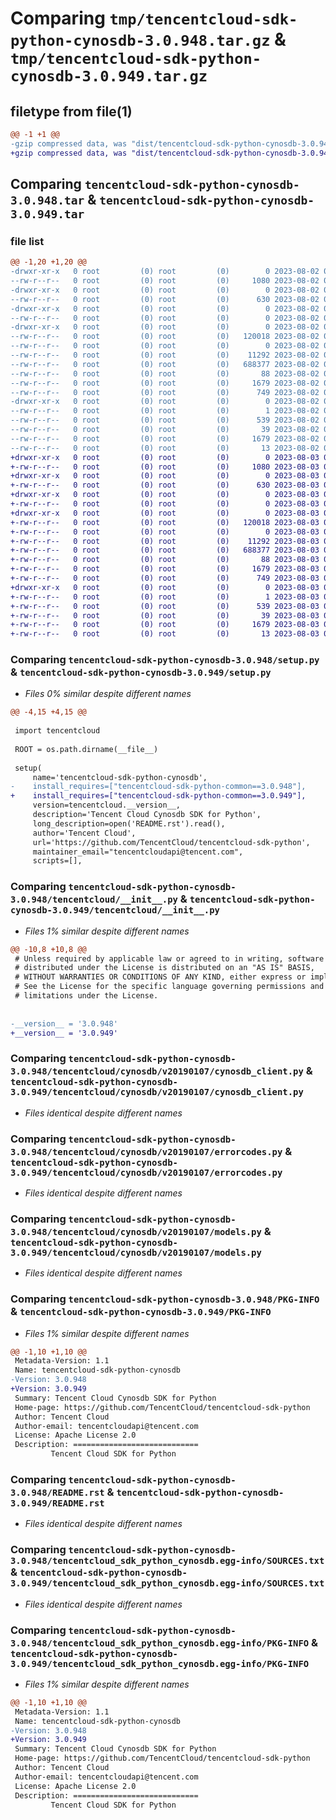 # Comparing `tmp/tencentcloud-sdk-python-cynosdb-3.0.948.tar.gz` & `tmp/tencentcloud-sdk-python-cynosdb-3.0.949.tar.gz`

## filetype from file(1)

```diff
@@ -1 +1 @@
-gzip compressed data, was "dist/tencentcloud-sdk-python-cynosdb-3.0.948.tar", last modified: Wed Aug  2 00:27:47 2023, max compression
+gzip compressed data, was "dist/tencentcloud-sdk-python-cynosdb-3.0.949.tar", last modified: Thu Aug  3 00:24:11 2023, max compression
```

## Comparing `tencentcloud-sdk-python-cynosdb-3.0.948.tar` & `tencentcloud-sdk-python-cynosdb-3.0.949.tar`

### file list

```diff
@@ -1,20 +1,20 @@
-drwxr-xr-x   0 root         (0) root         (0)        0 2023-08-02 00:27:47.000000 tencentcloud-sdk-python-cynosdb-3.0.948/
--rw-r--r--   0 root         (0) root         (0)     1080 2023-08-02 00:27:47.000000 tencentcloud-sdk-python-cynosdb-3.0.948/setup.py
-drwxr-xr-x   0 root         (0) root         (0)        0 2023-08-02 00:27:47.000000 tencentcloud-sdk-python-cynosdb-3.0.948/tencentcloud/
--rw-r--r--   0 root         (0) root         (0)      630 2023-08-02 00:27:47.000000 tencentcloud-sdk-python-cynosdb-3.0.948/tencentcloud/__init__.py
-drwxr-xr-x   0 root         (0) root         (0)        0 2023-08-02 00:27:47.000000 tencentcloud-sdk-python-cynosdb-3.0.948/tencentcloud/cynosdb/
--rw-r--r--   0 root         (0) root         (0)        0 2023-08-02 00:27:47.000000 tencentcloud-sdk-python-cynosdb-3.0.948/tencentcloud/cynosdb/__init__.py
-drwxr-xr-x   0 root         (0) root         (0)        0 2023-08-02 00:27:47.000000 tencentcloud-sdk-python-cynosdb-3.0.948/tencentcloud/cynosdb/v20190107/
--rw-r--r--   0 root         (0) root         (0)   120018 2023-08-02 00:27:47.000000 tencentcloud-sdk-python-cynosdb-3.0.948/tencentcloud/cynosdb/v20190107/cynosdb_client.py
--rw-r--r--   0 root         (0) root         (0)        0 2023-08-02 00:27:47.000000 tencentcloud-sdk-python-cynosdb-3.0.948/tencentcloud/cynosdb/v20190107/__init__.py
--rw-r--r--   0 root         (0) root         (0)    11292 2023-08-02 00:27:47.000000 tencentcloud-sdk-python-cynosdb-3.0.948/tencentcloud/cynosdb/v20190107/errorcodes.py
--rw-r--r--   0 root         (0) root         (0)   688377 2023-08-02 00:27:47.000000 tencentcloud-sdk-python-cynosdb-3.0.948/tencentcloud/cynosdb/v20190107/models.py
--rw-r--r--   0 root         (0) root         (0)       88 2023-08-02 00:27:47.000000 tencentcloud-sdk-python-cynosdb-3.0.948/setup.cfg
--rw-r--r--   0 root         (0) root         (0)     1679 2023-08-02 00:27:47.000000 tencentcloud-sdk-python-cynosdb-3.0.948/PKG-INFO
--rw-r--r--   0 root         (0) root         (0)      749 2023-08-02 00:27:47.000000 tencentcloud-sdk-python-cynosdb-3.0.948/README.rst
-drwxr-xr-x   0 root         (0) root         (0)        0 2023-08-02 00:27:47.000000 tencentcloud-sdk-python-cynosdb-3.0.948/tencentcloud_sdk_python_cynosdb.egg-info/
--rw-r--r--   0 root         (0) root         (0)        1 2023-08-02 00:27:47.000000 tencentcloud-sdk-python-cynosdb-3.0.948/tencentcloud_sdk_python_cynosdb.egg-info/dependency_links.txt
--rw-r--r--   0 root         (0) root         (0)      539 2023-08-02 00:27:47.000000 tencentcloud-sdk-python-cynosdb-3.0.948/tencentcloud_sdk_python_cynosdb.egg-info/SOURCES.txt
--rw-r--r--   0 root         (0) root         (0)       39 2023-08-02 00:27:47.000000 tencentcloud-sdk-python-cynosdb-3.0.948/tencentcloud_sdk_python_cynosdb.egg-info/requires.txt
--rw-r--r--   0 root         (0) root         (0)     1679 2023-08-02 00:27:47.000000 tencentcloud-sdk-python-cynosdb-3.0.948/tencentcloud_sdk_python_cynosdb.egg-info/PKG-INFO
--rw-r--r--   0 root         (0) root         (0)       13 2023-08-02 00:27:47.000000 tencentcloud-sdk-python-cynosdb-3.0.948/tencentcloud_sdk_python_cynosdb.egg-info/top_level.txt
+drwxr-xr-x   0 root         (0) root         (0)        0 2023-08-03 00:24:11.000000 tencentcloud-sdk-python-cynosdb-3.0.949/
+-rw-r--r--   0 root         (0) root         (0)     1080 2023-08-03 00:24:11.000000 tencentcloud-sdk-python-cynosdb-3.0.949/setup.py
+drwxr-xr-x   0 root         (0) root         (0)        0 2023-08-03 00:24:11.000000 tencentcloud-sdk-python-cynosdb-3.0.949/tencentcloud/
+-rw-r--r--   0 root         (0) root         (0)      630 2023-08-03 00:24:11.000000 tencentcloud-sdk-python-cynosdb-3.0.949/tencentcloud/__init__.py
+drwxr-xr-x   0 root         (0) root         (0)        0 2023-08-03 00:24:11.000000 tencentcloud-sdk-python-cynosdb-3.0.949/tencentcloud/cynosdb/
+-rw-r--r--   0 root         (0) root         (0)        0 2023-08-03 00:24:11.000000 tencentcloud-sdk-python-cynosdb-3.0.949/tencentcloud/cynosdb/__init__.py
+drwxr-xr-x   0 root         (0) root         (0)        0 2023-08-03 00:24:11.000000 tencentcloud-sdk-python-cynosdb-3.0.949/tencentcloud/cynosdb/v20190107/
+-rw-r--r--   0 root         (0) root         (0)   120018 2023-08-03 00:24:11.000000 tencentcloud-sdk-python-cynosdb-3.0.949/tencentcloud/cynosdb/v20190107/cynosdb_client.py
+-rw-r--r--   0 root         (0) root         (0)        0 2023-08-03 00:24:11.000000 tencentcloud-sdk-python-cynosdb-3.0.949/tencentcloud/cynosdb/v20190107/__init__.py
+-rw-r--r--   0 root         (0) root         (0)    11292 2023-08-03 00:24:11.000000 tencentcloud-sdk-python-cynosdb-3.0.949/tencentcloud/cynosdb/v20190107/errorcodes.py
+-rw-r--r--   0 root         (0) root         (0)   688377 2023-08-03 00:24:11.000000 tencentcloud-sdk-python-cynosdb-3.0.949/tencentcloud/cynosdb/v20190107/models.py
+-rw-r--r--   0 root         (0) root         (0)       88 2023-08-03 00:24:11.000000 tencentcloud-sdk-python-cynosdb-3.0.949/setup.cfg
+-rw-r--r--   0 root         (0) root         (0)     1679 2023-08-03 00:24:11.000000 tencentcloud-sdk-python-cynosdb-3.0.949/PKG-INFO
+-rw-r--r--   0 root         (0) root         (0)      749 2023-08-03 00:24:11.000000 tencentcloud-sdk-python-cynosdb-3.0.949/README.rst
+drwxr-xr-x   0 root         (0) root         (0)        0 2023-08-03 00:24:11.000000 tencentcloud-sdk-python-cynosdb-3.0.949/tencentcloud_sdk_python_cynosdb.egg-info/
+-rw-r--r--   0 root         (0) root         (0)        1 2023-08-03 00:24:11.000000 tencentcloud-sdk-python-cynosdb-3.0.949/tencentcloud_sdk_python_cynosdb.egg-info/dependency_links.txt
+-rw-r--r--   0 root         (0) root         (0)      539 2023-08-03 00:24:11.000000 tencentcloud-sdk-python-cynosdb-3.0.949/tencentcloud_sdk_python_cynosdb.egg-info/SOURCES.txt
+-rw-r--r--   0 root         (0) root         (0)       39 2023-08-03 00:24:11.000000 tencentcloud-sdk-python-cynosdb-3.0.949/tencentcloud_sdk_python_cynosdb.egg-info/requires.txt
+-rw-r--r--   0 root         (0) root         (0)     1679 2023-08-03 00:24:11.000000 tencentcloud-sdk-python-cynosdb-3.0.949/tencentcloud_sdk_python_cynosdb.egg-info/PKG-INFO
+-rw-r--r--   0 root         (0) root         (0)       13 2023-08-03 00:24:11.000000 tencentcloud-sdk-python-cynosdb-3.0.949/tencentcloud_sdk_python_cynosdb.egg-info/top_level.txt
```

### Comparing `tencentcloud-sdk-python-cynosdb-3.0.948/setup.py` & `tencentcloud-sdk-python-cynosdb-3.0.949/setup.py`

 * *Files 0% similar despite different names*

```diff
@@ -4,15 +4,15 @@
 
 import tencentcloud
 
 ROOT = os.path.dirname(__file__)
 
 setup(
     name='tencentcloud-sdk-python-cynosdb',
-    install_requires=["tencentcloud-sdk-python-common==3.0.948"],
+    install_requires=["tencentcloud-sdk-python-common==3.0.949"],
     version=tencentcloud.__version__,
     description='Tencent Cloud Cynosdb SDK for Python',
     long_description=open('README.rst').read(),
     author='Tencent Cloud',
     url='https://github.com/TencentCloud/tencentcloud-sdk-python',
     maintainer_email="tencentcloudapi@tencent.com",
     scripts=[],
```

### Comparing `tencentcloud-sdk-python-cynosdb-3.0.948/tencentcloud/__init__.py` & `tencentcloud-sdk-python-cynosdb-3.0.949/tencentcloud/__init__.py`

 * *Files 1% similar despite different names*

```diff
@@ -10,8 +10,8 @@
 # Unless required by applicable law or agreed to in writing, software
 # distributed under the License is distributed on an "AS IS" BASIS,
 # WITHOUT WARRANTIES OR CONDITIONS OF ANY KIND, either express or implied.
 # See the License for the specific language governing permissions and
 # limitations under the License.
 
 
-__version__ = '3.0.948'
+__version__ = '3.0.949'
```

### Comparing `tencentcloud-sdk-python-cynosdb-3.0.948/tencentcloud/cynosdb/v20190107/cynosdb_client.py` & `tencentcloud-sdk-python-cynosdb-3.0.949/tencentcloud/cynosdb/v20190107/cynosdb_client.py`

 * *Files identical despite different names*

### Comparing `tencentcloud-sdk-python-cynosdb-3.0.948/tencentcloud/cynosdb/v20190107/errorcodes.py` & `tencentcloud-sdk-python-cynosdb-3.0.949/tencentcloud/cynosdb/v20190107/errorcodes.py`

 * *Files identical despite different names*

### Comparing `tencentcloud-sdk-python-cynosdb-3.0.948/tencentcloud/cynosdb/v20190107/models.py` & `tencentcloud-sdk-python-cynosdb-3.0.949/tencentcloud/cynosdb/v20190107/models.py`

 * *Files identical despite different names*

### Comparing `tencentcloud-sdk-python-cynosdb-3.0.948/PKG-INFO` & `tencentcloud-sdk-python-cynosdb-3.0.949/PKG-INFO`

 * *Files 1% similar despite different names*

```diff
@@ -1,10 +1,10 @@
 Metadata-Version: 1.1
 Name: tencentcloud-sdk-python-cynosdb
-Version: 3.0.948
+Version: 3.0.949
 Summary: Tencent Cloud Cynosdb SDK for Python
 Home-page: https://github.com/TencentCloud/tencentcloud-sdk-python
 Author: Tencent Cloud
 Author-email: tencentcloudapi@tencent.com
 License: Apache License 2.0
 Description: ============================
         Tencent Cloud SDK for Python
```

### Comparing `tencentcloud-sdk-python-cynosdb-3.0.948/README.rst` & `tencentcloud-sdk-python-cynosdb-3.0.949/README.rst`

 * *Files identical despite different names*

### Comparing `tencentcloud-sdk-python-cynosdb-3.0.948/tencentcloud_sdk_python_cynosdb.egg-info/SOURCES.txt` & `tencentcloud-sdk-python-cynosdb-3.0.949/tencentcloud_sdk_python_cynosdb.egg-info/SOURCES.txt`

 * *Files identical despite different names*

### Comparing `tencentcloud-sdk-python-cynosdb-3.0.948/tencentcloud_sdk_python_cynosdb.egg-info/PKG-INFO` & `tencentcloud-sdk-python-cynosdb-3.0.949/tencentcloud_sdk_python_cynosdb.egg-info/PKG-INFO`

 * *Files 1% similar despite different names*

```diff
@@ -1,10 +1,10 @@
 Metadata-Version: 1.1
 Name: tencentcloud-sdk-python-cynosdb
-Version: 3.0.948
+Version: 3.0.949
 Summary: Tencent Cloud Cynosdb SDK for Python
 Home-page: https://github.com/TencentCloud/tencentcloud-sdk-python
 Author: Tencent Cloud
 Author-email: tencentcloudapi@tencent.com
 License: Apache License 2.0
 Description: ============================
         Tencent Cloud SDK for Python
```

